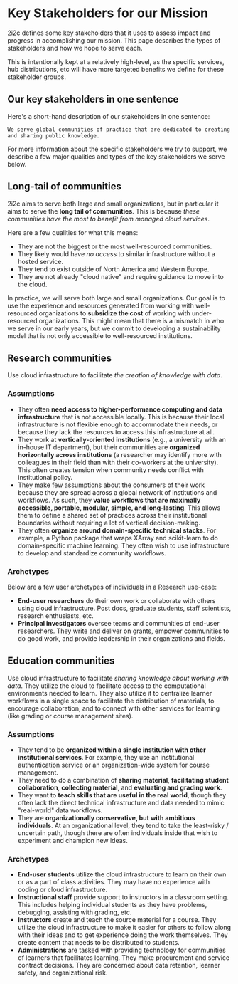 # Key Stakeholders for our Mission

2i2c defines some key stakeholders that it uses to assess impact and progress in accomplishing our mission.
This page describes the types of stakeholders and how we hope to serve each.

This is intentionally kept at a relatively high-level, as the specific services, hub distributions, etc will have more targeted benefits we define for these stakeholder groups.

## Our key stakeholders in one sentence

Here's a short-hand description of our stakeholders in one sentence:

```{epigraph}
We serve global communities of practice that are dedicated to creating and sharing public knowledge.
```

For more information about the specific stakeholders we try to support, we describe a few major qualities and types of the key stakeholders we serve below.

## Long-tail of communities

2i2c aims to serve both large and small organizations, but in particular it aims to serve the **long tail of communities**.
This is because _these communities have the most to benefit from managed cloud services_.

Here are a few qualities for what this means:

- They are not the biggest or the most well-resourced communities.
- They likely would have _no access_ to similar infrastructure without a hosted service.
- They tend to exist outside of North America and Western Europe.
- They are not already "cloud native" and require guidance to move into the cloud.

In practice, we will serve both large and small organizations.
Our goal is to use the experience and resources generated from working with well-resourced organizations to **subsidize the cost** of working with under-resourced organizations.
This might mean that there is a mismatch in who we serve in our early years, but we commit to developing a sustainability model that is not only accessible to well-resourced institutions.

## Research communities

Use cloud infrastructure to facilitate _the creation of knowledge with data_.

### Assumptions

- They often **need access to higher-performance computing and data infrastructure** that is not accessible locally. This is because their local infrastructure is not flexible enough to accommodate their needs, or because they lack the resources to access this infrastructure at all.
- They work at **vertically-oriented institutions** (e.g., a university with an in-house IT department), but their communities are **organized horizontally across institutions** (a researcher may identify more with colleagues in their field than with their co-workers at the university).
  This often creates tension when community needs conflict with institutional policy.
- They make few assumptions about the consumers of their work because they are spread across a global network of institutions and workflows. As such, they **value workflows that are maximally accessible, portable, modular, simple, and long-lasting**. This allows them to define a shared set of practices across their institutional boundaries without requiring a lot of vertical decision-making.
- They often **organize around domain-specific technical stacks**. For example, a Python package that wraps XArray and scikit-learn to do domain-specific machine learning. They often wish to use infrastructure to develop and standardize community workflows.

### Archetypes

Below are a few user archetypes of individuals in a Research use-case:

- **End-user researchers** do their own work or collaborate with others using cloud infrastructure. Post docs, graduate students, staff scientists, research enthusiasts, etc.
- **Principal investigators** oversee teams and communities of end-user researchers. They write and deliver on grants, empower communities to do good work, and provide leadership in their organizations and fields.

## Education communities

Use cloud infrastructure to facilitate _sharing knowledge about working with data_.
They utilize the cloud to facilitate access to the computational environments needed to learn.
They also utilize it to centralize learner workflows in a single space to facilitate the distribution of materials, to encourage collaboration, and to connect with other services for learning (like grading or course management sites).

### Assumptions

- They tend to be **organized within a single institution with other institutional services**. For example, they use an institutional authentication service or an organization-wide system for course management.
- They need to do a combination of **sharing material**, **facilitating student collaboration**, **collecting material**, and **evaluating and grading work**.
- They want to **teach skills that are useful in the real world**, though they often lack the direct technical infrastructure and data needed to mimic "real-world" data workflows.
- They are **organizationally conservative, but with ambitious individuals**. At an organizational level, they tend to take the least-risky / uncertain path, though there are often individuals inside that wish to experiment and champion new ideas.

### Archetypes

- **End-user students** utilize the cloud infrastructure to learn on their own or as a part of class activities. They may have no experience with coding or cloud infrastructure.
- **Instructional staff** provide support to instructors in a classroom setting. This includes helping individual students as they have problems, debugging, assisting with grading, etc.
- **Instructors** create and teach the source material for a course. They utilize the cloud infrastructure to make it easier for others to follow along with their ideas and to get experience doing the work themselves. They create content that needs to be distributed to students.
- **Administrations** are tasked with providing technology for communities of learners that facilitates learning. They make procurement and service contract decisions. They are concerned about data retention, learner safety, and organizational risk.

